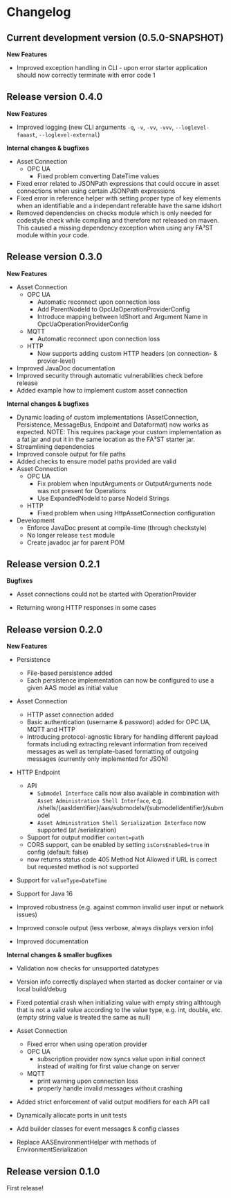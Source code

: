 # Changelog
<!--start:changelog-header-->
## Current development version (0.5.0-SNAPSHOT)<!--end:changelog-header-->

**New Features**
*   Improved exception handling in CLI - upon error starter application should now correctly terminate with error code 1

## Release version 0.4.0

**New Features**
*   Improved logging (new CLI arguments `-q`, `-v`, `-vv`, `-vvv`, `--loglevel-faaast`, `--loglevel-external`)

**Internal changes & bugfixes**
*   Asset Connection
	*   OPC UA
		*   Fixed problem converting DateTime values
*   Fixed error related to JSONPath expressions that could occure in asset connections when using certain JSONPath expressions
*   Fixed error in reference helper with setting proper type of key elements when an identifiable and a independant referable have the same idshort
*   Removed dependencies on checks module which is only needed for codestyle check while compiling and therefore not released on maven. This caused a missing dependency exception when using any FA³ST module within your code.

## Release version 0.3.0

**New Features**
*   Asset Connection
	*   OPC UA
		*   Automatic reconnect upon connection loss
		*   Add ParentNodeId to OpcUaOperationProviderConfig
		*   Introduce mapping between IdShort and Argument Name in OpcUaOperationProviderConfig
	*   MQTT
		*   Automatic reconnect upon connection loss
	*   HTTP
		*   Now supports adding custom HTTP headers (on connection- & provier-level)
*   Improved JavaDoc documentation
*   Improved security through automatic vulnerabilities check before release
*   Added example how to implement custom asset connection

**Internal changes &  bugfixes**
*   Dynamic loading of custom implementations (AssetConnection, Persistence, MessageBus, Endpoint and Dataformat) now works as expected. NOTE: This requires package your custom implementation as a fat jar and put it in the same location as the FA³ST starter jar.
*   Streamlining dependencies
*   Improved console output for file paths
*   Added checks to ensure model paths provided are valid
*   Asset Connection
	*   OPC UA
		*   Fix problem when InputArguments or OutputArguments node was not present for Operations
		*   Use ExpandedNodeId to parse NodeId Strings
	*   HTTP
		*   Fixed problem when using HttpAssetConnection configuration
*   Development
	*   Enforce JavaDoc present at compile-time (through checkstyle)
	*   No longer release `test` module
	*   Create javadoc jar for parent POM

## Release version 0.2.1

**Bugfixes**
*   Asset connections could not be started with OperationProvider

*   Returning wrong HTTP responses in some cases

## Release version 0.2.0

**New Features**
*   Persistence
	*   File-based persistence added
	*   Each persistence implementation can now be configured to use a given AAS model as initial value

*   Asset Connection
	*   HTTP asset connection added
	*   Basic authentication (username & password) added for OPC UA, MQTT and HTTP
	*   Introducing protocol-agnostic library for handling different payload formats including extracting relevant information from received messages as well as template-based formatting of outgoing messages (currently only implemented for JSON)

*   HTTP Endpoint
	*   API
		*   `Submodel Interface` calls now also available in combination with `Asset Administration Shell Interface`, e.g. /shells/{aasIdentifier}/aas/submodels/{submodelIdentifier}/submodel
		*   `Asset Administration Shell Serialization Interface` now supported (at /serialization)
	*   Support for output modifier `content=path`
	*   CORS support, can be enabled by setting `isCorsEnabled=true` in config (default: false)
	*   now returns status code 405 Method Not Allowed if URL is correct but requested method is not supported

*   Support for `valueType=DateTime`

*   Support for Java 16

*   Improved robustness (e.g. against common invalid user input or network issues)

*   Improved console output (less verbose, always displays version info)

*   Improved documentation

**Internal changes & smaller bugfixes**
*   Validation now checks for unsupported datatypes

*   Version info correctly displayed when started as docker container or via local build/debug

*   Fixed potential crash when initializing value with empty string althtough that is not a valid value according to the value type, e.g. int, double, etc. (empty string value is treated the same as null)

*   Asset Connection
	*   Fixed error when using operation provider
	*   OPC UA
		*   subscription provider now syncs value upon initial connect instead of waiting for first value change on server
	*   MQTT
		*   print warning upon connection loss
		*   properly handle invalid messages without crashing

*   Added strict enforcement of valid output modifiers for each API call

*   Dynamically allocate ports in unit tests

*   Add builder classes for event messages & config classes

*   Replace AASEnvironmentHelper with methods of EnvironmentSerialization 

## Release version 0.1.0

First release!
